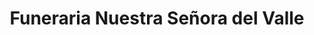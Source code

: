---
title: "Funeraria Nuestra Señora del Valle"
url: /el-tigre/funeraria-nuestra-senora-del-valle/
shop: directores de funerarias
---